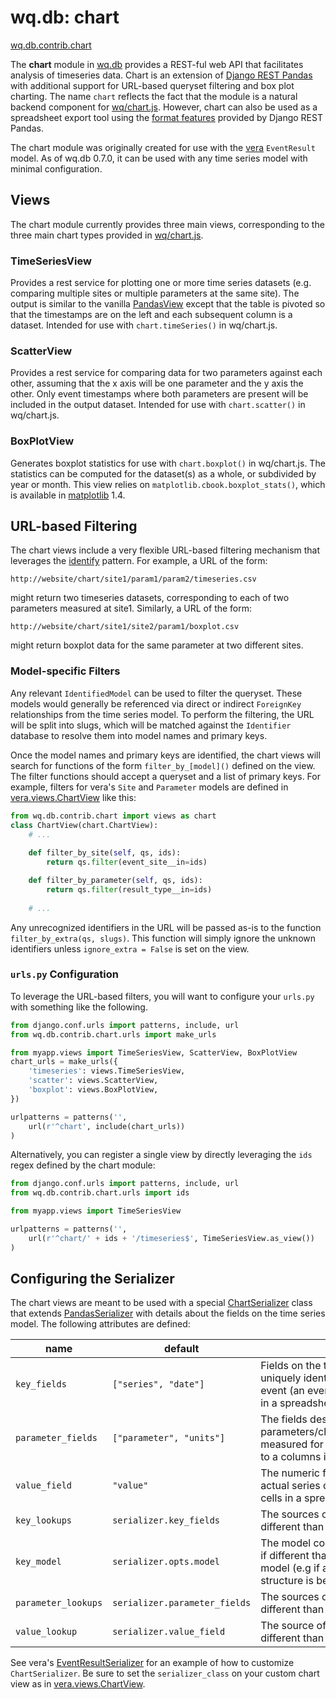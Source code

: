 wq.db: chart
============

[wq.db.contrib.chart]

The **chart** module in [wq.db] provides a REST-ful web API that facilitates analysis of timeseries data.  Chart is an extension of [Django REST Pandas] with additional support for URL-based queryset filtering and box plot charting.  The name `chart` reflects the fact that the module is a natural backend component for [wq/chart.js].  However, chart can also be used as a spreadsheet export tool using the [format features] provided by Django REST Pandas.

The chart module was originally created for use with the [vera] `EventResult` model.  As of wq.db 0.7.0, it can be used with any time series model with minimal configuration.

## Views

The chart module currently provides three main views, corresponding to the three main chart types provided in [wq/chart.js].

### TimeSeriesView
Provides a rest service for plotting one or more time series datasets (e.g. comparing multiple sites or multiple parameters at the same site).  The output is similar to the vanilla [PandasView] except that the table is pivoted so that the timestamps are on the left and each subsequent column is a dataset.  Intended for use with `chart.timeSeries()` in wq/chart.js.

### ScatterView
Provides a rest service for comparing data for two parameters against each other, assuming that the x axis will be one parameter and the y axis the other.  Only event timestamps where both parameters are present will be included in the output dataset.  Intended for use with `chart.scatter()` in wq/chart.js.

### BoxPlotView
Generates boxplot statistics for use with `chart.boxplot()` in wq/chart.js.  The statistics can be computed for the dataset(s) as a whole, or subdivided by year or month.  This view relies on `matplotlib.cbook.boxplot_stats()`, which is available in [matplotlib] 1.4.

## URL-based Filtering

The chart views include a very flexible URL-based filtering mechanism that leverages the [identify] pattern.  For example, a URL of the form:

`http://website/chart/site1/param1/param2/timeseries.csv`

might return two timeseries datasets, corresponding to each of two parameters measured at site1.  Similarly, a URL of the form:

`http://website/chart/site1/site2/param1/boxplot.csv`

might return boxplot data for the same parameter at two different sites.

### Model-specific Filters
Any relevant `IdentifiedModel` can be used to filter the queryset.  These models would generally be referenced via direct or indirect `ForeignKey` relationships from the time series model.  To perform the filtering, the URL will be split into slugs, which will be matched against the `Identifier` database to resolve them into model names and primary keys.

Once the model names and primary keys are identified, the chart views will search for functions of the form `filter_by_[model]()` defined on the view.  The filter functions should accept a queryset and a list of primary keys.  For example, filters for vera's `Site` and `Parameter` models are defined in [vera.views.ChartView] like this:

```python
from wq.db.contrib.chart import views as chart
class ChartView(chart.ChartView):
    # ...
    
    def filter_by_site(self, qs, ids):
        return qs.filter(event_site__in=ids)

    def filter_by_parameter(self, qs, ids):
        return qs.filter(result_type__in=ids)
    
    # ...
```

Any unrecognized identifiers in the URL will be passed as-is to the function `filter_by_extra(qs, slugs)`.  This function will simply ignore the unknown identifiers unless `ignore_extra = False` is set on the view.

### `urls.py` Configuration
To leverage the URL-based filters, you will want to configure your `urls.py` with something like the following.

```python
from django.conf.urls import patterns, include, url
from wq.db.contrib.chart.urls import make_urls

from myapp.views import TimeSeriesView, ScatterView, BoxPlotView
chart_urls = make_urls({
    'timeseries': views.TimeSeriesView,
    'scatter': views.ScatterView,
    'boxplot': views.BoxPlotView,
})

urlpatterns = patterns('',
    url(r'^chart', include(chart_urls))
)
```

Alternatively, you can register a single view by directly leveraging the `ids` regex defined by the chart module:

```python
from django.conf.urls import patterns, include, url
from wq.db.contrib.chart.urls import ids

from myapp.views import TimeSeriesView

urlpatterns = patterns('',
    url(r'^chart/' + ids + '/timeseries$', TimeSeriesView.as_view())
)
```

## Configuring the Serializer

The chart views are meant to be used with a special [ChartSerializer] class that extends [PandasSerializer] with details about the fields on the time series model.  The following attributes are defined:

 name | default | purpose
------|--------- | ------
`key_fields` | `["series", "date"]` | Fields on the time series that uniquely identify each individual event (an event is analogous to a row in a spreadsheet).
`parameter_fields` | `["parameter", "units"]` | The fields describing individual parameters/characteristics/attributes measured for each event (analogous to a columns in a spreadsheet).
`value_field` | `"value"` | The numeric field containing the actual series data (e.g individual cells in a spreadsheet).
`key_lookups` | `serializer.key_fields` | The sources of the key field data, if different than `key_fields`
`key_model` | `serializer.opts.model` | The model containing the key fields, if different than the time series model (e.g if an [ERAV]-style data structure is being used)
`parameter_lookups` | `serializer.parameter_fields` | The sources of the parameter data, if different than `parameter_fields`
`value_lookup` | `serializer.value_field` | The source of the value data, if different than `value_field`.

See vera's [EventResultSerializer] for an example of how to customize `ChartSerializer`.  Be sure to set the `serializer_class` on your custom chart view as in [vera.views.ChartView].

[wq.db.contrib.chart]: https://github.com/wq/wq.db/blob/master/contrib/chart
[wq.db]: http://wq.io/wq.db
[vera]: http://wq.io/vera
[wq/chart.js]: http://wq.io/docs/chart-js
[Django REST Pandas]: https://github.com/wq/django-rest-pandas
[format features]: https://github.com/wq/django-rest-pandas#supported-formats
[PandasView]: https://github.com/wq/django-rest-pandas#usage
[matplotlib]: https://github.com/matplotlib/matplotlib
[identify]: http://wq.io/docs/identify
[vera.views.ChartView]: https://github.com/wq/vera/blob/master/vera/views.py
[ChartSerializer]: https://github.com/wq/wq.db/blob/master/contrib/chart/serializers.py
[PandasSerializer]: https://github.com/wq/django-rest-pandas/#implementation-notes
[ERAV]: http://wq.io/docs/erav
[EventResultSerializer]: https://github.com/wq/vera/blob/master/vera/serializers.py#L74-L107
